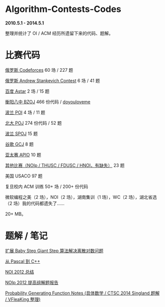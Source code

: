 Algorithm-Contests-Codes
========================

**2010.5.1 - 2014.5.1**

整理并统计了 OI / ACM 经历所遗留下来的代码、题解。

# 比赛代码

[俄罗斯 Codeforces](https://github.com/quietshu/Codeforces-Codes) 60 场 / 227 题

[俄罗斯 Andrew Stankevich Contest](https://github.com/quietshu/Algorithm-Contests-Codes/tree/master/AndrewStankevichContest) 6 场 / 41 题

[百度 Astar](https://github.com/quietshu/Algorithm-Contests-Codes) 2 场 / 15 题

[衡阳八中 BZOJ](https://github.com/quietshu/Algorithm-Contests-Codes/tree/master/BZOJ) 466 份代码 / [doyouloveme](http://www.lydsy.com/JudgeOnline/userinfo.php?user=doyouloveme)

[波兰 POI](https://github.com/quietshu/Algorithm-Contests-Codes/tree/master/POI) 4 场 / 11 题

[北大 POJ](https://github.com/quietshu/Algorithm-Contests-Codes/tree/master/POJ) 274 份代码 / 52 题

[波兰 SPOJ](https://github.com/quietshu/Algorithm-Contests-Codes/tree/master/SPOJ) 15 题

[谷歌 GCJ](https://github.com/quietshu/Algorithm-Contests-Codes/tree/master/GCJ) 8 题

[亚太赛 APIO](https://github.com/quietshu/Algorithm-Contests-Codes/tree/master/APIO) 10 题

[其他比赛（NOIp / THUSC / FDUSC / HNOI，有缺失）](https://github.com/quietshu/Algorithm-Contests-Codes/tree/master/Exam) 23 题

美国 USACO 97 题

复旦校内 ACM 训练 50+ 场 / 200+ 份代码

微软编程之美（2 场），NOI（2 场），湖南集训（1 场），WC（2 场），湖北省选（2 场）我的代码都遗失了……

20+ MB。

# 题解 / 笔记

[扩展 Baby Step Giant Step 算法解决离散对数问题](https://docs.google.com/file/d/0Bxv7i9PkFuRBaTZJRTUzcURMNlk/preview)

[从 Pascal 到 C++](https://docs.google.com/file/d/0Bxv7i9PkFuRBZDB0RENZRXZET0E/preview)

[NOI 2012 总结](https://docs.google.com/file/d/0Bxv7i9PkFuRBbGM4RjE2aVNPZ0k/preview)

[NOIp 2012 提高组解题报告](https://docs.google.com/file/d/0Bxv7i9PkFuRBeXRBZHpsejNmWDg/preview)

[Probability Generating Function Notes (具体数学 / CTSC 2014 Singland 题解 / VFleaKing 整理)](https://docs.google.com/file/d/0Bxv7i9PkFuRBTnNXZVRjNF9LTlk/preview)
